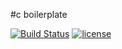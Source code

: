 #c boilerplate

[![Build Status](https://img.shields.io/travis/murilobsd/c-boilerplate/master?style=for-the-badge)](https://travis-ci.org/murilobsd/c-mercadobitcoin)
[![license](https://img.shields.io/badge/License-BSD-blue.svg?style=for-the-badge)](LICENSE)

